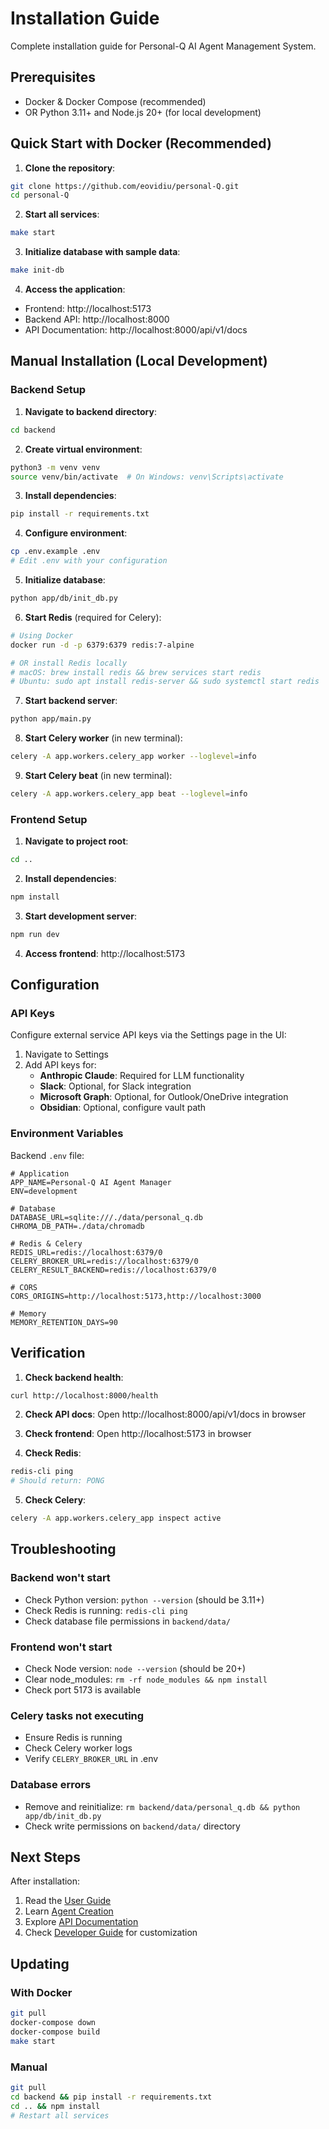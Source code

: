 # Installation Guide

Complete installation guide for Personal-Q AI Agent Management System.

## Prerequisites

- Docker & Docker Compose (recommended)
- OR Python 3.11+ and Node.js 20+ (for local development)

## Quick Start with Docker (Recommended)

1. **Clone the repository**:
```bash
git clone https://github.com/eovidiu/personal-Q.git
cd personal-Q
```

2. **Start all services**:
```bash
make start
```

3. **Initialize database with sample data**:
```bash
make init-db
```

4. **Access the application**:
- Frontend: http://localhost:5173
- Backend API: http://localhost:8000
- API Documentation: http://localhost:8000/api/v1/docs

## Manual Installation (Local Development)

### Backend Setup

1. **Navigate to backend directory**:
```bash
cd backend
```

2. **Create virtual environment**:
```bash
python3 -m venv venv
source venv/bin/activate  # On Windows: venv\Scripts\activate
```

3. **Install dependencies**:
```bash
pip install -r requirements.txt
```

4. **Configure environment**:
```bash
cp .env.example .env
# Edit .env with your configuration
```

5. **Initialize database**:
```bash
python app/db/init_db.py
```

6. **Start Redis** (required for Celery):
```bash
# Using Docker
docker run -d -p 6379:6379 redis:7-alpine

# OR install Redis locally
# macOS: brew install redis && brew services start redis
# Ubuntu: sudo apt install redis-server && sudo systemctl start redis
```

7. **Start backend server**:
```bash
python app/main.py
```

8. **Start Celery worker** (in new terminal):
```bash
celery -A app.workers.celery_app worker --loglevel=info
```

9. **Start Celery beat** (in new terminal):
```bash
celery -A app.workers.celery_app beat --loglevel=info
```

### Frontend Setup

1. **Navigate to project root**:
```bash
cd ..
```

2. **Install dependencies**:
```bash
npm install
```

3. **Start development server**:
```bash
npm run dev
```

4. **Access frontend**: http://localhost:5173

## Configuration

### API Keys

Configure external service API keys via the Settings page in the UI:

1. Navigate to Settings
2. Add API keys for:
   - **Anthropic Claude**: Required for LLM functionality
   - **Slack**: Optional, for Slack integration
   - **Microsoft Graph**: Optional, for Outlook/OneDrive integration
   - **Obsidian**: Optional, configure vault path

### Environment Variables

Backend `.env` file:
```env
# Application
APP_NAME=Personal-Q AI Agent Manager
ENV=development

# Database
DATABASE_URL=sqlite:///./data/personal_q.db
CHROMA_DB_PATH=./data/chromadb

# Redis & Celery
REDIS_URL=redis://localhost:6379/0
CELERY_BROKER_URL=redis://localhost:6379/0
CELERY_RESULT_BACKEND=redis://localhost:6379/0

# CORS
CORS_ORIGINS=http://localhost:5173,http://localhost:3000

# Memory
MEMORY_RETENTION_DAYS=90
```

## Verification

1. **Check backend health**:
```bash
curl http://localhost:8000/health
```

2. **Check API docs**:
Open http://localhost:8000/api/v1/docs in browser

3. **Check frontend**:
Open http://localhost:5173 in browser

4. **Check Redis**:
```bash
redis-cli ping
# Should return: PONG
```

5. **Check Celery**:
```bash
celery -A app.workers.celery_app inspect active
```

## Troubleshooting

### Backend won't start
- Check Python version: `python --version` (should be 3.11+)
- Check Redis is running: `redis-cli ping`
- Check database file permissions in `backend/data/`

### Frontend won't start
- Check Node version: `node --version` (should be 20+)
- Clear node_modules: `rm -rf node_modules && npm install`
- Check port 5173 is available

### Celery tasks not executing
- Ensure Redis is running
- Check Celery worker logs
- Verify `CELERY_BROKER_URL` in .env

### Database errors
- Remove and reinitialize: `rm backend/data/personal_q.db && python app/db/init_db.py`
- Check write permissions on `backend/data/` directory

## Next Steps

After installation:

1. Read the [User Guide](USER_GUIDE.md)
2. Learn [Agent Creation](AGENT_CREATION.md)
3. Explore [API Documentation](http://localhost:8000/api/v1/docs)
4. Check [Developer Guide](DEVELOPER_GUIDE.md) for customization

## Updating

### With Docker
```bash
git pull
docker-compose down
docker-compose build
make start
```

### Manual
```bash
git pull
cd backend && pip install -r requirements.txt
cd .. && npm install
# Restart all services
```
